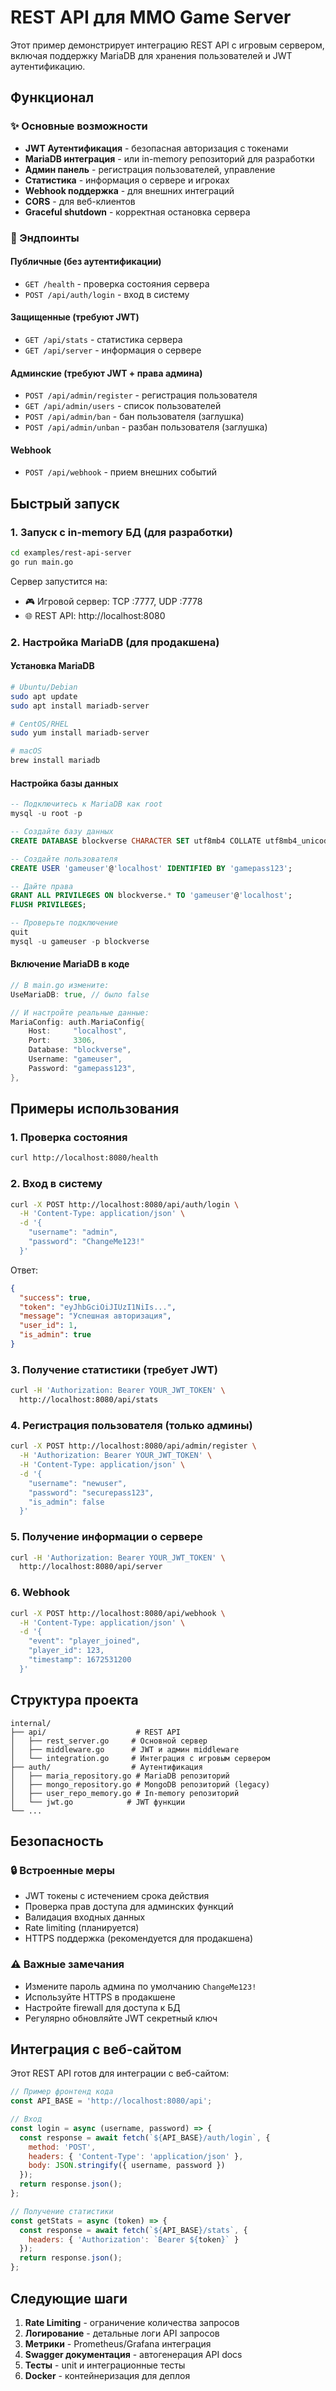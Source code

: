 # REST API для MMO Game Server

Этот пример демонстрирует интеграцию REST API с игровым сервером, включая поддержку MariaDB для хранения пользователей и JWT аутентификацию.

## Функционал

### ✨ Основные возможности

- **JWT Аутентификация** - безопасная авторизация с токенами
- **MariaDB интеграция** - или in-memory репозиторий для разработки
- **Админ панель** - регистрация пользователей, управление
- **Статистика** - информация о сервере и игроках
- **Webhook поддержка** - для внешних интеграций
- **CORS** - для веб-клиентов
- **Graceful shutdown** - корректная остановка сервера

### 🔐 Эндпоинты

#### Публичные (без аутентификации)
- `GET /health` - проверка состояния сервера
- `POST /api/auth/login` - вход в систему

#### Защищенные (требуют JWT)
- `GET /api/stats` - статистика сервера
- `GET /api/server` - информация о сервере

#### Админские (требуют JWT + права админа)
- `POST /api/admin/register` - регистрация пользователя
- `GET /api/admin/users` - список пользователей
- `POST /api/admin/ban` - бан пользователя (заглушка)
- `POST /api/admin/unban` - разбан пользователя (заглушка)

#### Webhook
- `POST /api/webhook` - прием внешних событий

## Быстрый запуск

### 1. Запуск с in-memory БД (для разработки)

```bash
cd examples/rest-api-server
go run main.go
```

Сервер запустится на:
- 🎮 Игровой сервер: TCP :7777, UDP :7778
- 🌐 REST API: http://localhost:8080

### 2. Настройка MariaDB (для продакшена)

#### Установка MariaDB
```bash
# Ubuntu/Debian
sudo apt update
sudo apt install mariadb-server

# CentOS/RHEL
sudo yum install mariadb-server

# macOS
brew install mariadb
```

#### Настройка базы данных
```sql
-- Подключитесь к MariaDB как root
mysql -u root -p

-- Создайте базу данных
CREATE DATABASE blockverse CHARACTER SET utf8mb4 COLLATE utf8mb4_unicode_ci;

-- Создайте пользователя
CREATE USER 'gameuser'@'localhost' IDENTIFIED BY 'gamepass123';

-- Дайте права
GRANT ALL PRIVILEGES ON blockverse.* TO 'gameuser'@'localhost';
FLUSH PRIVILEGES;

-- Проверьте подключение
quit
mysql -u gameuser -p blockverse
```

#### Включение MariaDB в коде
```go
// В main.go измените:
UseMariaDB: true, // было false

// И настройте реальные данные:
MariaConfig: auth.MariaConfig{
    Host:     "localhost",
    Port:     3306,
    Database: "blockverse",
    Username: "gameuser",
    Password: "gamepass123",
},
```

## Примеры использования

### 1. Проверка состояния
```bash
curl http://localhost:8080/health
```

### 2. Вход в систему
```bash
curl -X POST http://localhost:8080/api/auth/login \
  -H 'Content-Type: application/json' \
  -d '{
    "username": "admin",
    "password": "ChangeMe123!"
  }'
```

Ответ:
```json
{
  "success": true,
  "token": "eyJhbGciOiJIUzI1NiIs...",
  "message": "Успешная авторизация",
  "user_id": 1,
  "is_admin": true
}
```

### 3. Получение статистики (требует JWT)
```bash
curl -H 'Authorization: Bearer YOUR_JWT_TOKEN' \
  http://localhost:8080/api/stats
```

### 4. Регистрация пользователя (только админы)
```bash
curl -X POST http://localhost:8080/api/admin/register \
  -H 'Authorization: Bearer YOUR_JWT_TOKEN' \
  -H 'Content-Type: application/json' \
  -d '{
    "username": "newuser",
    "password": "securepass123",
    "is_admin": false
  }'
```

### 5. Получение информации о сервере
```bash
curl -H 'Authorization: Bearer YOUR_JWT_TOKEN' \
  http://localhost:8080/api/server
```

### 6. Webhook
```bash
curl -X POST http://localhost:8080/api/webhook \
  -H 'Content-Type: application/json' \
  -d '{
    "event": "player_joined",
    "player_id": 123,
    "timestamp": 1672531200
  }'
```

## Структура проекта

```
internal/
├── api/                    # REST API
│   ├── rest_server.go     # Основной сервер
│   ├── middleware.go      # JWT и админ middleware
│   └── integration.go     # Интеграция с игровым сервером
├── auth/                  # Аутентификация
│   ├── maria_repository.go # MariaDB репозиторий
│   ├── mongo_repository.go # MongoDB репозиторий (legacy)
│   ├── user_repo_memory.go # In-memory репозиторий
│   └── jwt.go            # JWT функции
└── ...
```

## Безопасность

### 🔒 Встроенные меры
- JWT токены с истечением срока действия
- Проверка прав доступа для админских функций
- Валидация входных данных
- Rate limiting (планируется)
- HTTPS поддержка (рекомендуется для продакшена)

### ⚠️ Важные замечания
- Измените пароль админа по умолчанию `ChangeMe123!`
- Используйте HTTPS в продакшене
- Настройте firewall для доступа к БД
- Регулярно обновляйте JWT секретный ключ

## Интеграция с веб-сайтом

Этот REST API готов для интеграции с веб-сайтом:

```javascript
// Пример фронтенд кода
const API_BASE = 'http://localhost:8080/api';

// Вход
const login = async (username, password) => {
  const response = await fetch(`${API_BASE}/auth/login`, {
    method: 'POST',
    headers: { 'Content-Type': 'application/json' },
    body: JSON.stringify({ username, password })
  });
  return response.json();
};

// Получение статистики
const getStats = async (token) => {
  const response = await fetch(`${API_BASE}/stats`, {
    headers: { 'Authorization': `Bearer ${token}` }
  });
  return response.json();
};
```

## Следующие шаги

1. **Rate Limiting** - ограничение количества запросов
2. **Логирование** - детальные логи API запросов
3. **Метрики** - Prometheus/Grafana интеграция
4. **Swagger документация** - автогенерация API docs
5. **Тесты** - unit и интеграционные тесты
6. **Docker** - контейнеризация для деплоя 